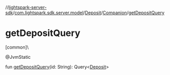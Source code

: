 //[lightspark-server-sdk](../../../../index.md)/[com.lightspark.sdk.server.model](../../index.md)/[Deposit](../index.md)/[Companion](index.md)/[getDepositQuery](get-deposit-query.md)

# getDepositQuery

[common]\

@JvmStatic

fun [getDepositQuery](get-deposit-query.md)(id: String): Query&lt;[Deposit](../index.md)&gt;
